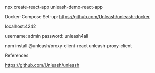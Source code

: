 npx create-react-app unleash-demo-react-app

Docker-Compose Set-up: https://github.com/Unleash/unleash-docker

localhost:4242

username: admin
password: unleash4all


npm install @unleash/proxy-client-react unleash-proxy-client

References

https://github.com/Unleash/unleash
